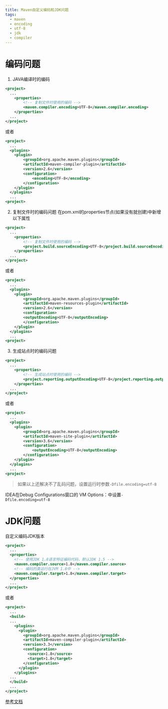 ```yaml
---
title: Maven自定义编码和JDK问题
tags:
  - maven
  - encoding
  - utf-8
  - jdk
  - compiler
---
```


# 编码问题

1. JAVA编译时的编码
```xml
<project>
  ...
    <properties>
        <!-- 复制文件时使用的编码 -->
        <maven.compiler.encoding>UTF-8</maven.compiler.encoding>
    </properties>
  ...
</project>
```
或者
```xml
<project>
  ...
  <plugins>
    <plugin>
        <groupId>org.apache.maven.plugins</groupId>
        <artifactId>maven-compiler-plugin</artifactId>
        <version>2.6</version>
        <configuration>
            <encoding>UTF-8</encoding>
        </configuration>
    </plugin>
  </plugins>
  ...
<project>
```

2. 复制文件时的编码问题
在pom.xml的properties节点(如果没有就创建)中新增以下属性


```xml
<project>
  ...
    <properties>
        <!-- 复制文件时使用的编码 -->
        <project.build.sourceEncoding>UTF-8</project.build.sourceEncoding>
    </properties>
  ...
</project>
```
或者
```xml
<project>
  ...
  <plugins>
    <plugin>
        <groupId>org.apache.maven.plugins</groupId>
        <artifactId>maven-resources-plugin</artifactId>
        <version>2.6</version>
        <configuration>
        <outputEncoding>UTF-8</outputEncoding>
        </configuration>
    </plugin>
  </plugins>
  ...
<project>
```

3. 生成站点时的编码问题

```xml
<project>
  ...
    <properties>
        <!-- 生成站点时使用的编码 -->
        <project.reporting.outputEncoding>UTF-8</project.reporting.outputEncoding>
    </properties>
  ...
</project>
```
或者
```xml
<project>
  ...
  <plugins>
    <plugin>
        <groupId>org.apache.maven.plugins</groupId>
        <artifactId>maven-site-plugin</artifactId>
        <version>3.6</version>
        <configuration>
            <outputEncoding>UTF-8</outputEncoding>
        </configuration>
    </plugin>
  </plugins>
  ...
<project>
```

> 如果以上还解决不了乱码问题，设置运行时参数`-Dfile.encoding=utf-8`

IDEA在Debug Configurations窗口的 VM Options：中设置`-Dfile.encoding=utf-8`

# JDK问题
自定义编码JDK版本
```xml
<project>
  ...
  <properties>
    <!-- 使用JDK 1.8语言特征编码代码，默认JDK 1.5 -->
    <maven.compiler.source>1.8</maven.compiler.source>
    <!-- 编码的类运行在JVM 1.8中 -->
    <maven.compiler.target>1.8</maven.compiler.target>
  </properties>
  ...
</project>
```
或者
```xml
<project>
  ...
  <build>
  ...
    <plugins>
      <plugin>
        <groupId>org.apache.maven.plugins</groupId>
        <artifactId>maven-compiler-plugin</artifactId>
        <version>3.3</version>
        <configuration>
          <source>1.8</source>
          <target>1.8</target>
        </configuration>
      </plugin>
    </plugins>
  ...
  </build>
  ...
</project>
```

[参考文档](http://maven.apache.org/general.html)

